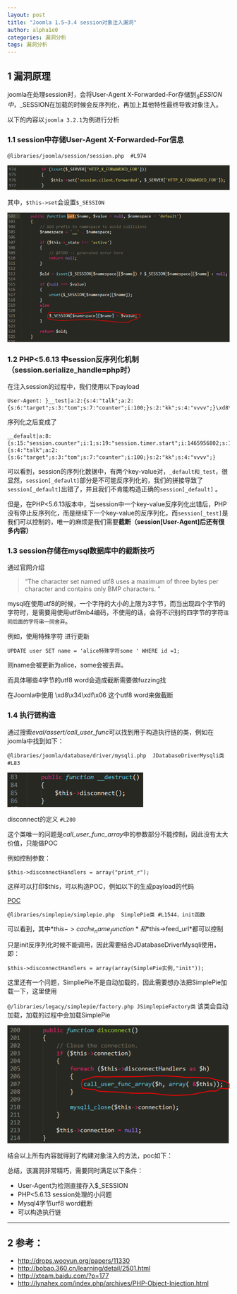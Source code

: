 ```yaml
---
layout: post
title: "Joomla 1.5~3.4 session对象注入漏洞"
author: alpha1e0
categories: 漏洞分析
tags: 漏洞分析
---
```


## 1 漏洞原理

joomla在处理session时，会将User-Agent  X-Forwarded-For存储到$_SESSION中，$_SESSION在加载的时候会反序列化，再加上其他特性最终导致对象注入。

以下的内容以`joomla 3.2.1`为例进行分析

### 1.1 session中存储User-Agent  X-Forwarded-For信息

`@libraries/joomla/session/session.php  #L974`

![session](/images/joomla_session_object_inject_1.png)

其中，`$this->set`会设置`$_SESSION`

![session2](/images/joomla_session_object_inject_2.png)


### 1.2 PHP<5.6.13 中session反序列化机制（session.serialize_handle=php时）

在注入session的过程中，我们使用以下payload

    User-Agent: }__test|a:2:{s:4:"talk";a:2:{s:6:"target";s:3:"tom";s:7:"counter";i:100;}s:2:"kk";s:4:"vvvv";}\xd8\x34\xdf\x06

序列化之后变成了

    __default|a:8:{s:15:"session.counter";i:1;s:19:"session.timer.start";i:1465956802;s:18:"session.timer.last";i:1465956802;s:17:"session.timer.now";i:1465956802;s:22:"session.client.browser";s:98:"}__test|a:2:{s:4:"talk";a:2:{s:6:"target";s:3:"tom";s:7:"counter";i:100;}s:2:"kk";s:4:"vvvv";}

可以看到，session的序列化数据中，有两个key-value对，`_default和_test`，很显然，`session[_default]`部分是不可能反序列化的，我们的拼接导致了`session[_default]`出错了，并且我们不肯能构造正确的`session[_default]` 。

但是，在PHP<5.6.13版本中，当session中一个key-value反序列化出错后，PHP没有停止反序列化，而是继续下一个key-value的反序列化，而`session[_test]`是我们可以控制的，唯一的麻烦是我们需要**截断（session[User-Agent]后还有很多内容）**

### 1.3 session存储在mysql数据库中的截断技巧

通过官网介绍

> “The character set named utf8 uses a maximum of three bytes per character and contains only BMP characters. ”

mysql在使用utf8的时候，一个字符的大小的上限为3字节，而当出现四个字节的字符时，是需要用使用utf8mb4编码，不使用的话，会将不识别的四字节的字符`连同后面的字符串一同舍弃`。

例如，使用特殊字符 进行更新

    UPDATE user SET name = 'alice特殊字符some ' WHERE id =1;

则name会被更新为alice，some会被丢弃。

而具体哪些4字节的utf8 word会造成截断需要做fuzzing找

在Joomla中使用 \xd8\x34\xdf\x06 这个utf8 word来做截断

### 1.4 执行链构造

通过搜索*eval/assert/call_user_func*可以找到用于构造执行链的类，例如在joomla中找到如下：

`@libraries/joomla/database/driver/mysqli.php  JDatabaseDriverMysqli类 #L83`

![JDatabaseDriverMysqli](/images/joomla_session_object_inject_3.png)

disconnect的定义 `#L200`

这个类唯一的问题是*call_user_func_array*中的参数部分不能控制，因此没有太大价值，只能做POC

例如控制参数：

    $this->disconnectHandlers = array("print_r");

这样可以打印$this，可以构造POC，例如以下的生成payload的代码

[POC](/attachments/joomla_session_object_inject_poc.php)

`@libraries/simplepie/simplepie.php  SimplePie类 #L1544，init函数`

可以看到，其中*$this->cache_name_function*和*$this->feed_url*都可以控制

只是init反序列化时候不能调用，因此需要结合JDatabaseDriverMysqli使用，即：

    $this->disconnectHandlers = array(array(SimplePie实例,"init"));

这里还有一个问题，SimpliePie不是自动加载的，因此需要想办法把SimplePie加载一下，这里使用

`@/libraries/legacy/simplepie/factory.php JSimplepieFactory类`
该类会自动加载，加载的过程中会加载SimplePie

![SimplePie](/images/joomla_session_object_inject_4.png)

结合以上所有内容就得到了构建对象注入的方法，poc如下：

总结，该漏洞非常精巧，需要同时满足以下条件：

- User-Agent为检测直接存入$_SESSION
- PHP<5.6.13 session处理的小问题
- Mysql4字节urf8 word截断
- 可以构造执行链

---

## 2 参考：

- http://drops.wooyun.org/papers/11330
- http://bobao.360.cn/learning/detail/2501.html
- http://xteam.baidu.com/?p=177
- http://lynahex.com/index.php/archives/PHP-Object-Injection.html


